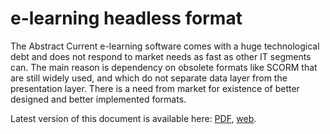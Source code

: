 # e-learning headless format

The Abstract
Current e-learning software comes with a huge technological debt and does not respond to market needs as fast as other IT segments can. The main reason is dependency on obsolete formats like SCORM that are still widely used, and which do not separate data layer from the presentation layer. There is a need from market for existence of better designed and better implemented formats.

Latest version of this document is available here: [PDF](https://escolalms.github.io/headless-format/paper.pdf), [web](https://escolalms.github.io/headless-format). 
